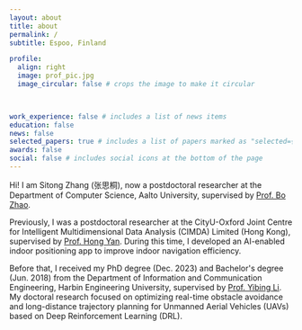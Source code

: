 ```yaml
---
layout: about
title: about
permalink: /
subtitle: Espoo, Finland

profile:
  align: right
  image: prof_pic.jpg
  image_circular: false # crops the image to make it circular

    

work_experience: false # includes a list of news items
education: false
news: false
selected_papers: true # includes a list of papers marked as "selected={true}"
awards: false
social: false # includes social icons at the bottom of the page
---
```



Hi! I am Sitong Zhang (张思桐), now a postdoctoral researcher at the Department of Computer Science, Aalto University, supervised by [Prof. Bo Zhao](https://zbjob.github.io/). 

<!-- a researcher with **over six years of experience** specializing in **Deep Learning (DL)** and **Deep Reinforcement Learning (DRL)**. -->

<!-- I recently relocated to *Espoo, Finland*, for family reasons and am actively exploring new opportunities. ***Feel free to reach out directly if you think I could be a good fit!*** -->

Previously, I was a postdoctoral researcher at the CityU-Oxford Joint Centre for Intelligent Multidimensional Data Analysis (CIMDA) Limited (Hong Kong), supervised by [Prof. Hong Yan](https://scholar.google.com/citations?hl=en&user=oKwuCfAAAAAJ). During this time, I developed an AI-enabled indoor positioning app to improve indoor navigation efficiency.

<!-- During my time as a postdoctoral fellow, I developed a CNN-self-attention-based algorithm for indoor positioning and worked with cross-functional teams to create an **AI-integrated Android app** ([demo video](https://youtu.be/-vnb9UGy3qE?si=u0UfoA5vNOybk84e)) that provides **real-time visualization of indoor user location**, improving indoor navigation efficiency. -->

Before that, I received my PhD degree (Dec. 2023) and Bachelor's degree (Jun. 2018) from the Department of Information and Communication Engineering, Harbin Engineering University, supervised by [Prof. Yibing Li](https://scholar.google.com/citations?hl=en&user=t3ZTXvAAAAAJ). 
My doctoral research focused on optimizing real-time obstacle avoidance and long-distance trajectory planning for Unmanned Aerial Vehicles (UAVs) based on Deep Reinforcement Learning (DRL). 

<!-- My doctoral research focused on the development of advanced **DRL algorithms** to enhance **autonomous navigation** in complex and dynamic environments, with a particular emphasis on optimizing **real-time obstacle avoidance** and long-distance **trajectory planning** for **Unmanned Aerial Vehicles (UAVs)**.  -->

<!-- My passion lies in **bridging the gap between state-of-the-art AI research and real-world applications**, leveraging cutting-edge technologies to create innovative, impactful solutions that address practical challenges and drive advancements across diverse industries.  -->
